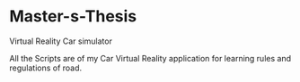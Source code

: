 # Master-s-Thesis
Virtual Reality Car simulator

All the Scripts are of my Car Virtual Reality application for learning rules and regulations of road.
